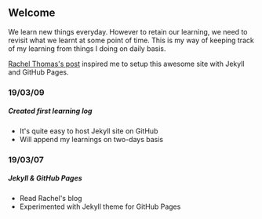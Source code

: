 ## Welcome

We learn new things everyday. However to retain our learning, we need to revisit what we learnt at some point of time. This is my way of keeping track of my learning from things I doing on daily basis.

[Rachel Thomas's post](https://medium.com/@racheltho/why-you-yes-you-should-blog-7d2544ac1045) inspired me to setup this awesome site with Jekyll and GitHub Pages.

### 19/03/09

##### Created first learning log
-  It's quite easy to host Jekyll site on GitHub
-  Will append my learnings on two-days basis

### 19/03/07

##### Jekyll & GitHub Pages
-  Read Rachel's blog
-  Experimented with Jekyll theme for GitHub Pages
